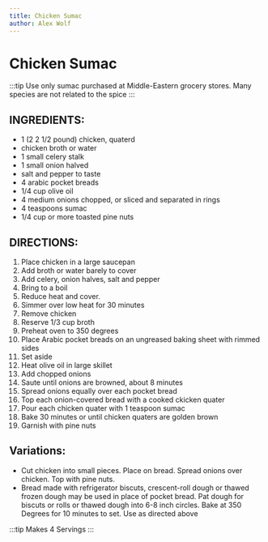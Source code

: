 ```yaml
---
title: Chicken Sumac
author: Alex Wolf
---
```

# Chicken Sumac

:::tip
Use only sumac purchased at Middle-Eastern grocery stores.  Many species are not related to the spice
:::

## INGREDIENTS:

* 1 (2 2 1/2 pound) chicken, quaterd
* chicken broth or water
* 1 small celery stalk
* 1 small onion halved
* salt and pepper to taste
* 4 arabic pocket breads
* 1/4 cup olive oil
* 4 medium onions chopped, or sliced and separated in rings
* 4 teaspoons sumac
* 1/4 cup or more toasted pine nuts

## DIRECTIONS:

1. Place chicken in a large saucepan
2. Add broth or water barely to cover
3. Add celery, onion halves, salt and pepper
4. Bring to a boil
5. Reduce heat and cover.
6. Simmer over low heat for 30 minutes
7. Remove chicken
8. Reserve 1/3 cup broth
9. Preheat oven to 350 degrees
10. Place Arabic pocket breads on an ungreased baking sheet with rimmed sides
11. Set aside
12. Heat olive oil in  large skillet
13. Add chopped onions
14. Saute until onions are browned, about 8 minutes
15. Spread onions equally over each pocket bread
16. Top each onion-covered bread with a cooked ckicken quater
17. Pour each chicken quater with 1 teaspoon sumac
18. Bake 30 minutes or until chicken quaters are golden brown
19. Garnish with pine nuts


## Variations:

* Cut chicken into small pieces. Place on bread. Spread onions over chicken. Top with pine nuts.
* Bread made with refrigerator biscuts, crescent-roll dough or thawed frozen dough may be used in place of pocket bread.  Pat dough for biscuts or rolls or thawed dough into 6-8 inch circles. Bake at 350 Degrees for 10 minutes to set. Use as directed above

:::tip
Makes 4 Servings
:::

